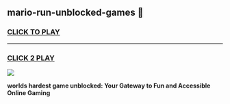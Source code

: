 
## mario-run-unblocked-games 👋
<h3>
<a href="https://premium.freeplayer.one?title=mario-run-unblocked-games&ref=14F">CLICK TO PLAY</a></h3>
<hr>

<h3>
<a href="https://premium.freeplayer.one?title=mario-run-unblocked-games&ref=14F">CLICK 2 PLAY</a>
  
</h3>

<a href="https://premium.freeplayer.one?title=mario-run-unblocked-games&ref=12F/"><img src="https://clearcache.store/games.png"></a>


**worlds hardest game unblocked: Your Gateway to Fun and Accessible Online Gaming**
